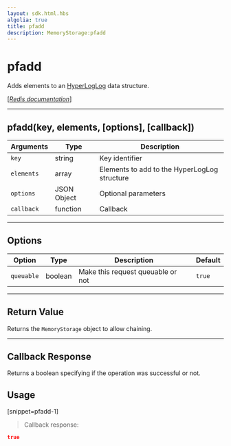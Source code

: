 ```yaml
---
layout: sdk.html.hbs
algolia: true
title: pfadd
description: MemoryStorage:pfadd
---
```

  

# pfadd
Adds elements to an [HyperLogLog](https://en.wikipedia.org/wiki/HyperLogLog) data structure.

[[_Redis documentation_]](https://redis.io/commands/pfadd)

---

## pfadd(key, elements, [options], [callback])

| Arguments | Type | Description |
|---------------|---------|----------------------------------------|
| `key` | string | Key identifier |
| `elements` | array | Elements to add to the HyperLogLog structure |
| `options` | JSON Object | Optional parameters |
| `callback` | function | Callback |

---

## Options

| Option | Type | Description | Default |
|---------------|---------|----------------------------------------|---------|
| `queuable` | boolean | Make this request queuable or not  | ``true`` |
---

## Return Value

Returns the `MemoryStorage` object to allow chaining.

---

## Callback Response

Returns a boolean specifying if the operation was successful or not.

## Usage

[snippet=pfadd-1]
> Callback response:

```json
true
```